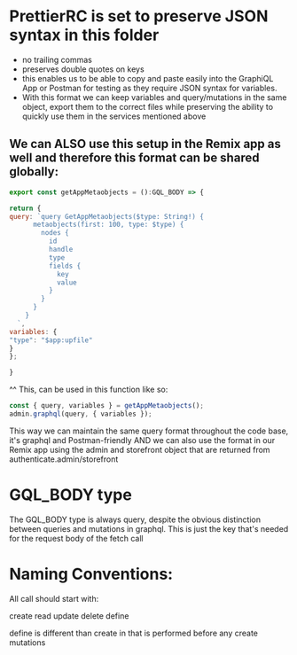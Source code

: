 # PrettierRC is set to preserve JSON syntax in this folder

- no trailing commas
- preserves double quotes on keys
- this enables us to be able to copy and paste easily into the GraphiQL App or Postman for testing as they require JSON syntax for variables.
- With this format we can keep variables and query/mutations in the same object, export them to the correct files while preserving the ability to quickly use them in the services mentioned above

## We can ALSO use this setup in the Remix app as well and therefore this format can be shared globally:

```javascript
export const getAppMetaobjects = ():GQL_BODY => {

return {
query: `query GetAppMetaobjects($type: String!) {
      metaobjects(first: 100, type: $type) {
        nodes {
          id
          handle
          type
          fields {
            key
            value
          }
        }
      }
    }
  `,
variables: {
"type": "$app:upfile"
}
};

}
```

^^ This, can be used in this function like so:

```javascript
const { query, variables } = getAppMetaobjects();
admin.graphql(query, { variables });
```

This way we can maintain the same query format throughout the code base, it's graphql and Postman-friendly AND we can also use the format in our Remix app using the admin and storefront object that are returned from authenticate.admin/storefront

# GQL_BODY type

The GQL_BODY type is always query, despite the obvious distinction between queries and mutations in graphql. This is just the key that's needed for the request body of the fetch call

# Naming Conventions:

All call should start with:

create
read
update
delete
define

define is different than create in that is performed before any create mutations
